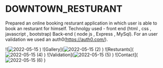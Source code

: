 # DOWNTOWN_RESTURANT
 Prepared an online booking resturant application in which user is able to book an resturant for himself. Technolgy used - front end (html , css , javascript , bootstrap) Back-end ( node js , Express , MySql). For an user validation we used an auth0(https://auth0.com/). 
 
 !(![2022-05-15](https://user-images.githubusercontent.com/91754694/168462489-08a0538c-dc30-4da0-a978-a7d0a743a4d1.png)
)
![Gallery](![2022-05-15 (2)](https://user-images.githubusercontent.com/91754694/168462314-402be419-adaa-459f-8db6-9ea07c86c643.png)
)
![Resturants](![2022-05-15 (4)](https://user-images.githubusercontent.com/91754694/168462366-a938e07f-ea1a-4812-9f7f-9c035f4198c9.png)
)
![Validation](![2022-05-15 (5)](https://user-images.githubusercontent.com/91754694/168462375-89f96fbb-bfe7-4277-aad0-9fd179abbd2e.png)
)
![Contact](![2022-05-15 (6)](https://user-images.githubusercontent.com/91754694/168462393-76efd41e-3850-4345-95cb-4e463d24b197.png)
)



